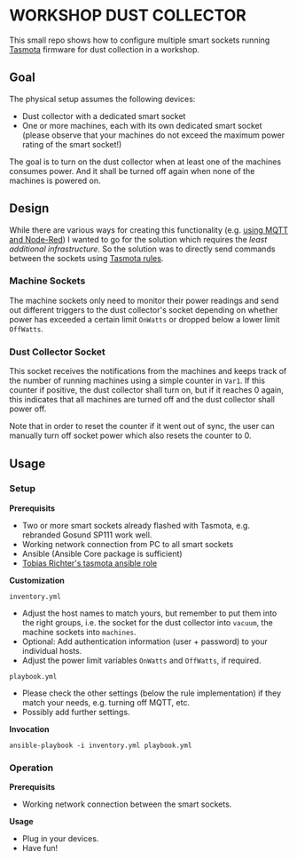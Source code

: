 # WORKSHOP DUST COLLECTOR

This small repo shows how to configure multiple smart sockets running
[Tasmota](https://tasmota.github.io/docs/) firmware for dust collection in
a workshop.

## Goal

The physical setup assumes the following devices:

* Dust collector with a dedicated smart socket
* One or more machines, each with its own dedicated smart socket
  (please observe that your machines do not exceed the maximum power rating of the smart socket!)

The goal is to turn on the dust collector when at least one of the machines consumes power.
And it shall be turned off again when none of the machines is powered on.

## Design

While there are various ways for creating this functionality
(e.g. [using MQTT and Node-Red](https://www.youtube.com/watch?v=xD1uUO06SXk))
I wanted to go for the solution which requires the *least additional infrastructure*.
So the solution was to directly send commands between the sockets using
[Tasmota rules](https://tasmota.github.io/docs/Rules/).

### Machine Sockets

The machine sockets only need to monitor their power readings and send out different triggers
to the dust collector's socket
depending on whether power has exceeded a certain limit `OnWatts` or dropped below
a lower limit `OffWatts`.

### Dust Collector Socket

This socket receives the notifications from the machines and keeps track of the number of
running machines using a simple counter in `Var1`. If this counter if positive, the dust
collector shall turn on, but if it reaches 0 again, this indicates that all machines are turned off
and the dust collector shall power off.

Note that in order to reset the counter if it went out of sync, the user can manually turn off
socket power which also resets the counter to 0.

## Usage

### Setup

**Prerequisits**

* Two or more smart sockets already flashed with Tasmota, e.g. rebranded Gosund SP111 work well.
* Working network connection from PC to all smart sockets
* Ansible (Ansible Core package is sufficient)
* [Tobias Richter's tasmota ansible role](https://galaxy.ansible.com/tobias_richter/tasmota)

**Customization**

`inventory.yml`
* Adjust the host names to match yours, but remember to put them into the right groups,
  i.e. the socket for the dust collector into `vacuum`, the machine sockets into `machines`.
* Optional: Add authentication information (user + password) to your individual hosts.
* Adjust the power limit variables `OnWatts` and `OffWatts`, if required.

`playbook.yml`
* Please check the other settings (below the rule implementation) if they match your needs,
  e.g. turning off MQTT, etc.
* Possibly add further settings.

**Invocation**

`ansible-playbook -i inventory.yml playbook.yml`

### Operation

**Prerequisits**

* Working network connection between the smart sockets.

**Usage**

* Plug in your devices.
* Have fun!

